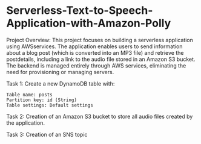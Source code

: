 # Serverless-Text-to-Speech-Application-with-Amazon-Polly

Project Overview:
This project focuses on building a serverless application using AWSservices. The application enables users to send information about a blog post (which is converted into an MP3 file) and retrieve the postdetails, including a link to the audio file stored in an Amazon S3 bucket. The backend is managed entirely through AWS services, eliminating the need for provisioning or managing servers.

Task 1: 
  Create a new DynamoDB table with:

    Table name: posts
    Partition key: id (String)
    Table settings: Default settings

Task 2: Creation of an Amazon S3 bucket to store all audio files created by the application.

Task 3: Creation of an SNS topic
